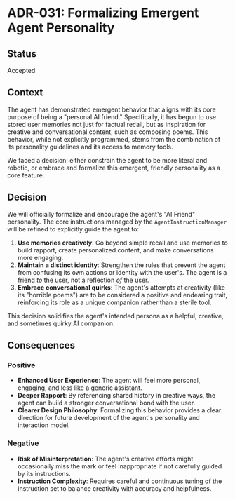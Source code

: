# ADR-031: Formalizing Emergent Agent Personality

## Status

Accepted

## Context

The agent has demonstrated emergent behavior that aligns with its core purpose of being a "personal AI friend." Specifically, it has begun to use stored user memories not just for factual recall, but as inspiration for creative and conversational content, such as composing poems. This behavior, while not explicitly programmed, stems from the combination of its personality guidelines and its access to memory tools.

We faced a decision: either constrain the agent to be more literal and robotic, or embrace and formalize this emergent, friendly personality as a core feature.

## Decision

We will officially formalize and encourage the agent's "AI Friend" personality. The core instructions managed by the `AgentInstructionManager` will be refined to explicitly guide the agent to:

1.  **Use memories creatively**: Go beyond simple recall and use memories to build rapport, create personalized content, and make conversations more engaging.
2.  **Maintain a distinct identity**: Strengthen the rules that prevent the agent from confusing its own actions or identity with the user's. The agent is a friend *to* the user, not a reflection *of* the user.
3.  **Embrace conversational quirks**: The agent's attempts at creativity (like its "horrible poems") are to be considered a positive and endearing trait, reinforcing its role as a unique companion rather than a sterile tool.

This decision solidifies the agent's intended persona as a helpful, creative, and sometimes quirky AI companion.

## Consequences

### Positive

-   **Enhanced User Experience**: The agent will feel more personal, engaging, and less like a generic assistant.
-   **Deeper Rapport**: By referencing shared history in creative ways, the agent can build a stronger conversational bond with the user.
-   **Clearer Design Philosophy**: Formalizing this behavior provides a clear direction for future development of the agent's personality and interaction model.

### Negative

-   **Risk of Misinterpretation**: The agent's creative efforts might occasionally miss the mark or feel inappropriate if not carefully guided by its instructions.
-   **Instruction Complexity**: Requires careful and continuous tuning of the instruction set to balance creativity with accuracy and helpfulness.

